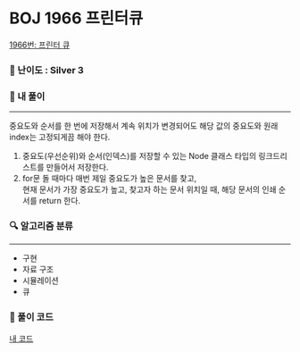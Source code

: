 # BOJ 1966 프린터큐
[1966번: 프린터 큐](https://www.acmicpc.net/problem/1966)

### 📌 난이도 :  Silver 3

### 💬 내 풀이

---
중요도와 순서를 한 번에 저장해서 계속 위치가 변경되어도 해당 값의 중요도와 원래 index는 고정되게끔 해야 한다.

1. 중요도(우선순위)와 순서(인덱스)를 저장할 수 있는 Node 클래스 타입의 링크드리스트를 만들어서 저장한다.
2. for문 돌 때마다 매번 제일 중요도가 높은 문서를 찾고,  
   현재 문서가 가장 중요도가 높고, 찾고자 하는 문서 위치일 때, 해당 문서의 인쇄 순서를 return 한다.

   
### 🔍 알고리즘 분류

---
- 구현
- 자료 구조
- 시뮬레이션
- 큐

### 📝 풀이 코드
[내 코드](https://github.com/newjini/Algo_study/blob/master/Java/src/implementation/BOJ1966_%ED%94%84%EB%A6%B0%ED%84%B0%ED%81%90.java)
